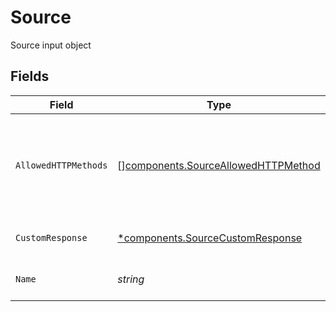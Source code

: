 # Source

Source input object


## Fields

| Field                                                                                      | Type                                                                                       | Required                                                                                   | Description                                                                                |
| ------------------------------------------------------------------------------------------ | ------------------------------------------------------------------------------------------ | ------------------------------------------------------------------------------------------ | ------------------------------------------------------------------------------------------ |
| `AllowedHTTPMethods`                                                                       | [][components.SourceAllowedHTTPMethod](../../models/components/sourceallowedhttpmethod.md) | :heavy_minus_sign:                                                                         | List of allowed HTTP methods. Defaults to PUT, POST, PATCH, DELETE.                        |
| `CustomResponse`                                                                           | [*components.SourceCustomResponse](../../models/components/sourcecustomresponse.md)        | :heavy_minus_sign:                                                                         | Custom response object                                                                     |
| `Name`                                                                                     | *string*                                                                                   | :heavy_check_mark:                                                                         | A unique name for the source                                                               |